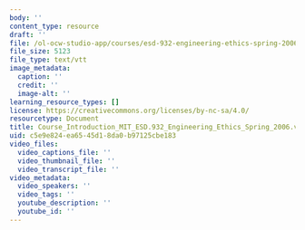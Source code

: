 ```yaml
---
body: ''
content_type: resource
draft: ''
file: /ol-ocw-studio-app/courses/esd-932-engineering-ethics-spring-2006/course_introduction_mit_esd932_engineering_ethics_spring_2006.vtt
file_size: 5123
file_type: text/vtt
image_metadata:
  caption: ''
  credit: ''
  image-alt: ''
learning_resource_types: []
license: https://creativecommons.org/licenses/by-nc-sa/4.0/
resourcetype: Document
title: Course_Introduction_MIT_ESD.932_Engineering_Ethics_Spring_2006.vtt
uid: c5e9e824-ea65-45d1-8da0-b97125cbe183
video_files:
  video_captions_file: ''
  video_thumbnail_file: ''
  video_transcript_file: ''
video_metadata:
  video_speakers: ''
  video_tags: ''
  youtube_description: ''
  youtube_id: ''
---
```

